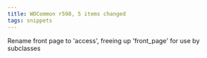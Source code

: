 ```yaml
---
title: WOCommon r598, 5 items changed
tags: snippets
---
```


Rename front page to 'access', freeing up 'front\_page' for use by subclasses
